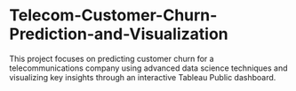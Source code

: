 # Telecom-Customer-Churn-Prediction-and-Visualization
This project focuses on predicting customer churn for a telecommunications company using advanced data science techniques and visualizing key insights through an interactive Tableau Public dashboard.
